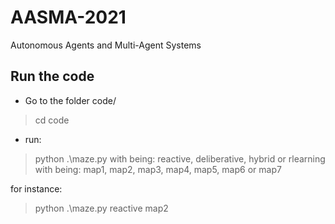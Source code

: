 # AASMA-2021
Autonomous Agents and Multi-Agent Systems

## Run the code
- Go to the folder code/
> cd code
- run:
> python .\maze.py <type of agent> <map name>
with <type of agent> being: reactive, deliberative, hybrid or rlearning
with <map name> being: map1, map2, map3, map4, map5, map6 or map7

for instance:
> python .\maze.py reactive map2

